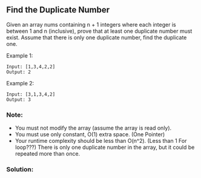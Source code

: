 ##  Find the Duplicate Number
Given an array nums containing n + 1 integers where each integer is between 1 and n (inclusive), prove that at least one duplicate number must exist. Assume that there is only one duplicate number, find the duplicate one.

Example 1:
```
Input: [1,3,4,2,2]
Output: 2

```

Example 2:
```
Input: [3,1,3,4,2]
Output: 3

```

### Note:
- You must not modify the array (assume the array is read only).
- You must use only constant, O(1) extra space. (One Pointer)
- Your runtime complexity should be less than O(n^2). (Less than 1 For loop???)
There is only one duplicate number in the array, but it could be repeated more than once.


### Solution: